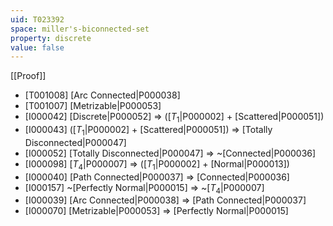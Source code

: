 ```yaml
---
uid: T023392
space: miller's-biconnected-set
property: discrete
value: false
---
```

[[Proof]]

* [T001008] [Arc Connected|P000038]
* [T001007] [Metrizable|P000053]
* [I000042] [Discrete|P000052] => ([$T_1$|P000002] + [Scattered|P000051])
* [I000043] ([$T_1$|P000002] + [Scattered|P000051]) => [Totally Disconnected|P000047]
* [I000052] [Totally Disconnected|P000047] => ~[Connected|P000036]
* [I000098] [$T_4$|P000007] => ([$T_1$|P000002] + [Normal|P000013])
* [I000040] [Path Connected|P000037] => [Connected|P000036]
* [I000157] ~[Perfectly Normal|P000015] => ~[$T_4$|P000007]
* [I000039] [Arc Connected|P000038] => [Path Connected|P000037]
* [I000070] [Metrizable|P000053] => [Perfectly Normal|P000015]

